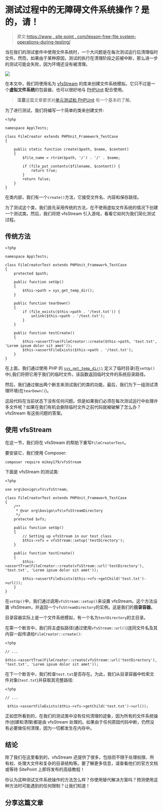 # 测试过程中的无障碍文件系统操作？是的，请！

> 原文:[https://www . site point . com/lesson-free-file system-operations-during-testing/](https://www.sitepoint.com/hassle-free-filesystem-operations-during-testing/)

当在我们的测试套件中使用文件系统时，一个大问题是在每次测试运行后清理临时文件。然而，如果由于某种原因，测试的执行在清理阶段之前被中断，那么进一步的测试可能会失败，因为环境还没有被清理。

![](../Images/210130e38d9b5d9dc60c6d9395449531.png)

在本文中，我们将使用名为 [vfsStream](http://vfs.bovigo.org/) 的库来创建文件系统模拟。它只不过是一个**虚拟文件系统**的包装器，也可以很好地与 [PHPUnit](http://phpunit.de) 配合使用。

> **注意**这篇文章要求对[单元测试和 PHPUnit](https://www.sitepoint.com/php/) 有一个基本的了解。

为了进行测试，我们将编写一个简单的类来创建文件:

```
<?php

namespace App\Tests;

class FileCreator extends PHPUnit_Framework_TestCase
{

    public static function create($path, $name, $content)
    {
        $file_name = rtrim($path, '/') . '/' . $name;

        if (file_put_contents($filename, $content)) {
            return true;
        }
        return false;
    }
} 
```

在类内部，我们有一个`create()`方法，它接受文件名、内容和保存路径。

为了测试这个类，我们首先采用传统的方法，在不使用虚拟文件系统的情况下创建一个测试类。然后，我们将把 vfsStream 引入游戏，看看它如何为我们简化测试过程。

## 传统方法

```
<?php

namespace App\Tests;

class FileCreatorTest extends PHPUnit_Framework_TestCase
{
    protected $path;

    public function setUp()
    {
        $this->path = sys_get_temp_dir();
    }

    public function tearDown()
    {
        if (file_exists($this->path . '/test.txt')) {
            unlink($this->path . '/test.txt');
        }
    }

    public function testCreate()
    {
        $this->assertTrue(FileCreator::create($this->path, 'test.txt', 'Lorem ipsum dolor sit amet'));
        $this->assertFileExists($this->path . '/test.txt');
    }
} 
```

在上面，我们通过使用 PHP 的 [`sys_get_temp_dir()`](http://php.net/manual/en/function.sys-get-temp-dir.php) 定义了临时目录(在`setUp()`中),我们将把它用于我们的临时文件。该函数返回临时文件的系统目录路径。

然后，我们通过做出两个断言来测试我们的类的功能，最后，我们为下一组测试清理环境(在`tearDown()`)。

这段代码在当前状态下没有任何问题。但是如果我们必须在每次测试运行中处理许多文件呢？如果在我们有机会删除临时文件之前代码就被破解了怎么办？vfsStream 有这些问题的答案。

## 使用 vfsStream

在这一节，我们将在 vfsStream 的帮助下重写`FileCreatorTest`。

要安装它，我们使用 Composer:

```
composer require mikey179/vfsStream 
```

下面是 vfsStream 的测试类:

```
<?php

use org\bovigo\vfs\vfsStream;

class FileCreatorTest extends PHPUnit_Framework_TestCase
{
    /**
     * @var org\bovigo\vfs\vfsStreamDirectory
     */
    protected $vfs;

    public function setUp()
    {
        // Setting up vfsStream in our test class
        $this->vfs = vfsStream::setup('testDirectory');
    }

    public function testCreate()
    {
        $this->assertTrue(FileCreator::create(vfsStream::url('testDirectory'), 'test.txt', 'Lorem ipsum dolor sit amet'));

        $this->assertFileExists($this->vfs->getChild('test.txt')->url());
    }
} 
```

在`setUp()`中，我们通过调用`vfsStream::setup()`来设置 vfsStream。这个方法设置 vfsStream，并返回一个`vfsStreamDirectory`的实例。这是我们的**目录容器**。

目录容器实际上是一个文件系统模拟，有一个名为`testDirectory`的主目录。

在第一个断言中，我们将主虚拟路径(通过使用`vfsStream::url()`)连同文件名及其内容一起传递给`FileCreator::create()`:

```
<?php

// ...

$this->assertTrue(FileCreator::create(vfsStream::url('testDirectory'), 'test.txt', 'Lorem ipsum dolor sit amet')); 
```

在下一个断言中，我们检查`test.txt`是否存在。为此，我们从目录容器中检索文件对象(`test.txt`)并获取其完整路径:

```
<?php

// ...

 $this->assertFileExists($this->vfs->getChild('test.txt')->url()); 
```

正如您所看到的，在我们的测试类中没有任何清理的迹象，因为所有的文件系统操作(创建和清理)都是由 vfsStream 处理的。如果由于任何原因代码中断，仍然没有必要做任何清理，因为一切都发生在内存中。

## 结论

除了我们在这里看到的，vfsStream 还提供了很多，包括但不限于处理权限、所有权、处理大文件和复杂的目录结构等。要了解更多信息，请查看他们的官方文档或等待 SitePoint 上即将发布的高级教程！

你认为这种测试文件系统操作的方法怎么样？你使用替代解决方案吗？预测使用这种方法时可能遇到的任何限制？让我们知道！

## 分享这篇文章